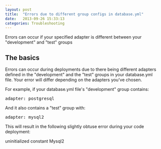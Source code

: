 ```yaml
---
layout: post
title:  "Errors due to different group configs in database.yml"
date:   2013-09-26 15:33:13
categories: Troubleshooting
---
```


<p class="lead">Errors can occur if your specified adapter is different between your "development" and "test" groups</p>

## The basics

Errors can occur during deployments due to there being different adapters defined in the "development" and the "test" groups in your database.yml file.
Your error will differ depending on the adapters you've chosen.

For example, if your database.yml file's "development" group contains:
<pre class="terminal">adapter: postgresql</pre>

And it also contains a "test" group with:
<pre class="terminal">adapter: mysql2</pre>

This will result in the following slightly obtuse error during your code deployment:
<div class="error">
uninitialized constant Mysql2
</div>